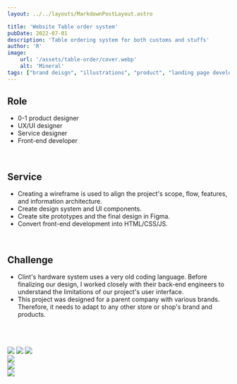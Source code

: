 ```yaml
---
layout: ../../layouts/MarkdownPostLayout.astro

title: 'Website Table order system'
pubDate: 2022-07-01
description: 'Table ordering system for both customs and stuffs'
author: 'R'
image:
    url: '/assets/table-order/cover.webp'
    alt: 'Mineral'
tags: ["brand deisgn", "illustrations", "product", "landing page development", "dashboard UI and UX design", "design system"]
---
```



## Role
<ul class="pl-8 marker:text-slate-400 dark:marker:text-neutral-500">
   <li class="mb-3">0-1 product designer</li>
   <li class="mb-3">UX/UI designer</li>
   <li class="mb-3">Service designer</li>
   <li class="mb-3">Front-end developer</li>
</ul>

<br>

## Service
<ul class="pl-8 marker:text-slate-400 dark:marker:text-neutral-500">
   <li class="mb-3">Creating a wireframe is used to align the project's scope, flow, features, and information architecture.</li>
   <li class="mb-3">Create design system and UI components.</li>
   <li class="mb-3">Create site prototypes and the final design in Figma.</li>
   <li class="mb-3">Convert front-end development into HTML/CSS/JS.</li>
</ul>

<br>

## Challenge
<ul class="pl-8 marker:text-slate-400 dark:marker:text-neutral-500">
  <li class="mb-3">Clint's hardware system uses a very old coding language. Before finalizing our design, I worked closely with their back-end engineers to understand the limitations of our project's user interface.</li>
  <li class="mb-3">This project was designed for a parent company with various brands. Therefore, it needs to adapt to any other store or shop's brand and products.</li>
</ul>
<br><br><br>

<div class="flex justify-start items-start w-full gap-3 mb-4">
    <Image class="w-1/3 object-contain" src="/assets/table-order/table-order-1.webp" />
    <Image class="w-1/3 object-contain" src="/assets/table-order/table-order-2.webp" />
    <Image class="w-1/3 object-contain" src="/assets/table-order/table-order-3.webp" />
</div>

<div class="flex justify-start items-start w-full gap-2 mb-4">
    <Image class="w-full object-contain" src="/assets/table-order/table-order-4.webp" />
</div>
<div class="flex justify-start items-start w-full gap-2 mb-4">
    <Image class="w-full object-contain" src="/assets/table-order/table-order-5.webp" />
</div>
<div class="flex justify-start items-start w-full gap-2">
    <Image class="w-full object-contain" src="/assets/table-order/table-order-6.webp" />
</div>